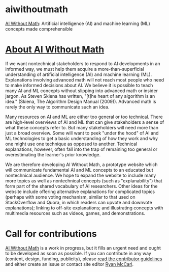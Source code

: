 # aiwithoutmath
[AI Without Math](http://www.aiwithoutmath.com): Artificial intelligence (AI) and machine learning (ML) concepts made comprehensible

# [About AI Without Math](https://www.aiwithoutmath.com/about)

If we want nontechnical stakeholders to respond to AI developments in an informed way, we must help them acquire a more-than-superficial understanding of artificial intelligence (AI) and machine learning (ML). Explanations involving advanced math will not reach most people who need to make informed decisions about AI. We believe it is possible to teach many AI and ML concepts without slipping into advanced math or insider jargon. As Steven Skiena has written, "[t]he heart of any algorithm is an idea." (Skiena, The Algorithm Design Manual (2009)). Advanced math is rarely the only way to communicate such an idea.

Many resources on AI and ML are either too general or too technical. There are high-level overviews of AI and ML that can give stakeholders a sense of what these concepts refer to. But many stakeholders will need more than just a broad overview. Some will want to peek "under the hood" of AI and ML technologies to get a basic understanding of how they work and why one might use one technique as opposed to another. Technical explanations, however, often fall into the trap of remaining too general or overestimating the learner's prior knowledge.

We are therefore developing AI Without Math, a prototype website which will communicate fundamental AI and ML concepts to an educated but nontechnical audience. We hope to expand the website to include many more topics as well as nontechnical concepts (such as "explanability") that form part of the shared vocabulary of AI researchers. Other ideas for the website include offering alternative explanations for complicated topics (perhaps with some voting mechanism, similar to that used on StackOverflow and Quora, in which readers can upvote and downvote explanations); linking to off-site explanations; and illustrating concepts with multimedia resources such as videos, games, and demonstrations.

# Call for contributions

[AI Without Math](http://www.aiwithoutmath.com) is a work in progress, but it fills an urgent need and ought to be developed as soon as possible. If you can contribute in any way (content, design, funding, publicity), please [read the contributor guidelines](http://www.aiwithoutmath.com/contributor%20guidelines) and either create an issue or contact site editor [Ryan McCarl](mailto:mccarl@law.ucla.edu).
